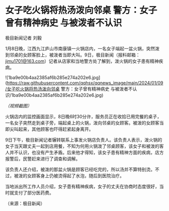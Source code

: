 # 女子吃火锅将热汤泼向邻桌 警方：女子曾有精神病史 与被泼者不认识

极目新闻记者 刘毅

1月8日晚，江西九江庐山市南康镇一火锅店内，一名女子端起一盆火锅，突然泼到邻桌的女顾客脸上，被泼者当即大叫。9日，极目新闻（报料邮箱：jimu1701@163.com）记者从店家和当地警方处了解到，泼火锅的女子患有精神疾病。

![1ba9e00b4aa2385af6b285e274a202e6.jpg](https://raw.githubusercontent.com/qqhsx/qqnews_image/main/2024/01/09/女子吃火锅将热汤泼向邻桌 警方：女子曾有精神病史 与被泼者不认识/1ba9e00b4aa2385af6b285e274a202e6.jpg)

_（视频截图）_

火锅店内的监控画面显示，8日晚6时30分许，服务员正在收拾已用完餐的桌子，一名女子突然走到桌子旁，端起桌上的火锅，泼向邻桌的女顾客。被泼的女顾客当即尖叫起来，其他顾客也吓得赶紧起身离开。

9日下午，极目新闻记者辗转联系上事发火锅店负责人。该负责人表示，泼火锅的女子当天跟丈夫一起到店用餐，不知为何用火锅泼了邻桌顾客，该女子和被泼的客人并不认识，也没有产生矛盾。后来他才得知，该女子患有精神方面的疾病，店方报警后，民警赶来进行了调查和调解。

该负责人还介绍，被泼的那盆火锅是顾客已经吃完的，所以汤并不算特别烫。不过，被泼的女顾客身上仍被烫得起了水泡，随后到医院治疗。

当地派出所工作人员介绍，女子患有精神疾病，女子的丈夫在协商时态度很好，当时就支付了部分医药费。

（来源：极目新闻）

